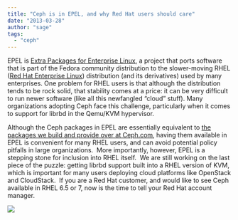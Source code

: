 ```yaml
---
title: "Ceph is in EPEL, and why Red Hat users should care"
date: "2013-03-28"
author: "sage"
tags: 
  - "ceph"
---
```


EPEL is [Extra Packages for Enterprise Linux](http://fedoraproject.org/wiki/EPEL), a project that ports software that is part of the Fedora community distribution to the slower-moving RHEL ([Red Hat Enterprise Linux](http://www.redhat.com/products/enterprise-linux/)) distribution (and its derivatives) used by many enterprises. One problem for RHEL users is that although the distribution tends to be rock solid, that stability comes at a price: it can be very difficult to run newer software (like all this newfangled “cloud” stuff). Many organizations adopting Ceph face this challenge, particularly when it comes to support for librbd in the Qemu/KVM hypervisor.

Although the Ceph packages in EPEL are essentially equivalent to [the packages we build and provide over at Ceph.com](http://ceph.com/docs/master/install/rpm/), having them available in EPEL is convenient for many RHEL users, and can avoid potential policy pitfalls in large organizations.  More importantly, however, EPEL is a stepping stone for inclusion into RHEL itself.  We are still working on the last piece of the puzzle: getting librbd support built into a RHEL version of KVM, which is important for many users deploying cloud platforms like OpenStack and CloudStack.  If you are a Red Hat customer, and would like to see Ceph available in RHEL 6.5 or 7, now is the time to tell your Red Hat account manager.

![](http://track.hubspot.com/__ptq.gif?a=265024&k=14&bu=http%3A%2F%2Fwww.inktank.com&r=http%3A%2F%2Fwww.inktank.com%2Fceph%2Fceph-is-in-epel-and-why-red-hat-users-should-care%2F&bvt=rss&p=wordpress)
